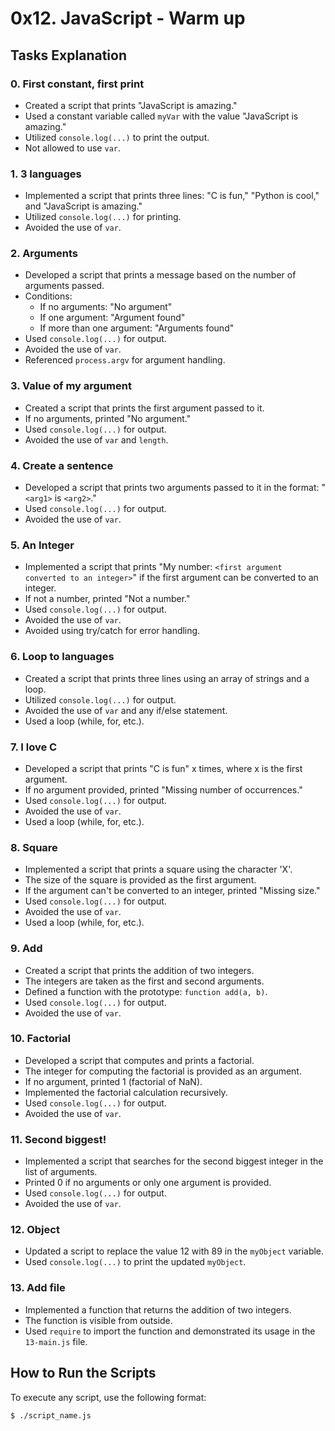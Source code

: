 # 0x12. JavaScript - Warm up

## Tasks Explanation

### 0. First constant, first print
- Created a script that prints "JavaScript is amazing."
- Used a constant variable called `myVar` with the value "JavaScript is amazing."
- Utilized `console.log(...)` to print the output.
- Not allowed to use `var`.

### 1. 3 languages
- Implemented a script that prints three lines: "C is fun," "Python is cool," and "JavaScript is amazing."
- Utilized `console.log(...)` for printing.
- Avoided the use of `var`.

### 2. Arguments
- Developed a script that prints a message based on the number of arguments passed.
- Conditions:
  - If no arguments: "No argument"
  - If one argument: "Argument found"
  - If more than one argument: "Arguments found"
- Used `console.log(...)` for output.
- Avoided the use of `var`.
- Referenced `process.argv` for argument handling.

### 3. Value of my argument
- Created a script that prints the first argument passed to it.
- If no arguments, printed "No argument."
- Used `console.log(...)` for output.
- Avoided the use of `var` and `length`.

### 4. Create a sentence
- Developed a script that prints two arguments passed to it in the format: "`<arg1>` is `<arg2>`."
- Used `console.log(...)` for output.
- Avoided the use of `var`.

### 5. An Integer
- Implemented a script that prints "My number: `<first argument converted to an integer>`" if the first argument can be converted to an integer.
- If not a number, printed "Not a number."
- Used `console.log(...)` for output.
- Avoided the use of `var`.
- Avoided using try/catch for error handling.

### 6. Loop to languages
- Created a script that prints three lines using an array of strings and a loop.
- Utilized `console.log(...)` for output.
- Avoided the use of `var` and any if/else statement.
- Used a loop (while, for, etc.).

### 7. I love C
- Developed a script that prints "C is fun" x times, where x is the first argument.
- If no argument provided, printed "Missing number of occurrences."
- Used `console.log(...)` for output.
- Avoided the use of `var`.
- Used a loop (while, for, etc.).

### 8. Square
- Implemented a script that prints a square using the character 'X'.
- The size of the square is provided as the first argument.
- If the argument can't be converted to an integer, printed "Missing size."
- Used `console.log(...)` for output.
- Avoided the use of `var`.
- Used a loop (while, for, etc.).

### 9. Add
- Created a script that prints the addition of two integers.
- The integers are taken as the first and second arguments.
- Defined a function with the prototype: `function add(a, b)`.
- Used `console.log(...)` for output.
- Avoided the use of `var`.

### 10. Factorial
- Developed a script that computes and prints a factorial.
- The integer for computing the factorial is provided as an argument.
- If no argument, printed 1 (factorial of NaN).
- Implemented the factorial calculation recursively.
- Used `console.log(...)` for output.
- Avoided the use of `var`.

### 11. Second biggest!
- Implemented a script that searches for the second biggest integer in the list of arguments.
- Printed 0 if no arguments or only one argument is provided.
- Used `console.log(...)` for output.
- Avoided the use of `var`.

### 12. Object
- Updated a script to replace the value 12 with 89 in the `myObject` variable.
- Used `console.log(...)` to print the updated `myObject`.

### 13. Add file
- Implemented a function that returns the addition of two integers.
- The function is visible from outside.
- Used `require` to import the function and demonstrated its usage in the `13-main.js` file.

## How to Run the Scripts
To execute any script, use the following format:
```bash
$ ./script_name.js
